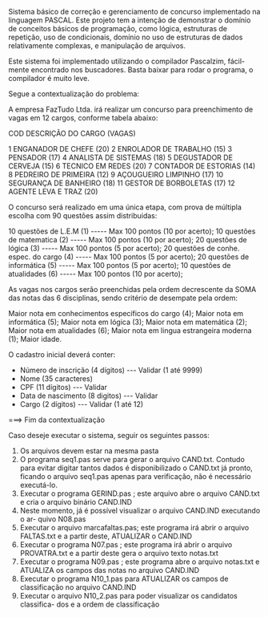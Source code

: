 Sistema básico de correção e gerenciamento de concurso implementado na
linguagem PASCAL. Este projeto tem a intenção de demonstrar o domínio de conceitos
básicos de programação, como lógica, estruturas de repetição, uso de condicionais,
domínio no uso de estruturas de dados relativamente complexas, e manipulação de arquivos.

Este sistema foi implementado utilizando o compilador Pascalzim, fácil-
mente encontrado nos buscadores. Basta baixar para rodar o programa, o
compilador é muito leve.

Segue a contextualização do problema:

A empresa FazTudo Ltda. irá realizar um concurso para preenchimento de vagas
em 12 cargos, conforme tabela abaixo:

COD                 DESCRIÇÃO DO CARGO                 (VAGAS)

1                   ENGANADOR DE CHEFE                  (20)
2                   ENROLADOR DE TRABALHO               (15)
3                   PENSADOR                            (17)
4                   ANALISTA DE SISTEMAS                (18)
5                   DEGUSTADOR DE CERVEJA               (15)
6                   TECNICO EM REDES                    (20)
7                   CONTADOR DE ESTORIAS                (14)
8                   PEDREIRO DE PRIMEIRA                (12)
9                   AÇOUGUEIRO LIMPINHO                 (17)
10                  SEGURANÇA DE BANHEIRO               (18)
11                  GESTOR DE BORBOLETAS                (17)
12                  AGENTE LEVA E TRAZ                  (20)

O concurso será realizado em uma única etapa, com prova de múltipla escolha com
90 questões assim distribuidas:

10 questões de L.E.M (1)                -----    Max 100 pontos (10 por acerto);
10 questões de matematica (2)           -----    Max 100 pontos (10 por acerto);
20 questões de lógica (3)                -----   Max 100 pontos (5 por acerto);
20 questões de conhe. espec. do cargo (4)  ----- Max 100 pontos (5 por acerto);
20 questões de informática (5)           -----   Max 100 pontos (5 por acerto);
10 questões de atualidades (6)          -----    Max 100 pontos (10 por acerto);

As vagas nos cargos serão preenchidas pela ordem decrescente da SOMA das notas
das 6 disciplinas, sendo critério de desempate pela ordem:

Maior nota em conhecimentos específicos do cargo (4);
Maior nota em informática (5);
Maior nota em lógica (3);
Maior nota em matemática (2);
Maior nota em atualidades (6);
Maior nota em lingua estrangeira moderna (1);
Maior idade.

O cadastro inicial deverá conter:

- Número de inscrição (4 dígitos) --- Validar (1 até 9999)
- Nome (35 caracteres)   
- CPF (11 dígitos)                --- Validar
- Data de nascimento (8 digitos)  --- Validar
- Cargo (2 dígitos)               --- Validar (1 até 12)    

===> Fim da contextualização

Caso deseje executar o sistema, seguir os seguintes passos:

1. Os arquivos devem estar na mesma pasta
2. O programa seq1.pas serve para gerar o arquivo CAND.txt. Contudo para
   evitar digitar tantos dados é disponibilizado o CAND.txt já pronto, ficando
   o arquivo seq1.pas apenas para verificação, não é necessário executá-lo.
3. Executar o programa GERIND.pas ; este arquivo abre o arquivo CAND.txt e cria
   o arquivo binário CAND.IND
4. Neste momento, já é possível visualizar o arquivo CAND.IND executando o ar-
   quivo N08.pas
5. Executar o arquivo marcafaltas.pas; este programa irá abrir o arquivo
   FALTAS.txt e a partir deste, ATUALIZAR o CAND.IND
6. Executar o programa N07.pas ; este programa irá abrir o arquivo PROVATRA.txt
   e a partir deste gera o arquivo texto notas.txt
7. Executar o programa N09.pas ; este programa abre o arquivo notas.txt e
   ATUALIZA os campos das notas no arquivo CAND.IND
8. Executar o programa N10_1.pas para ATUALIZAR os campos de classificação no
   arquivo CAND.IND
9. Executar o arquivo N10_2.pas para poder visualizar os candidatos classifica-
   dos e a ordem de classificação
